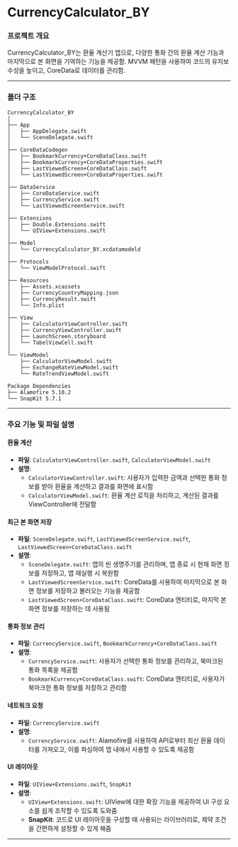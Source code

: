 # CurrencyCalculator_BY

### 프로젝트 개요

CurrencyCalculator_BY는 환율 계산기 앱으로, 다양한 통화 간의 환율 계산 기능과 마지막으로 본 화면을 기억하는 기능을 제공함. MVVM 패턴을 사용하여 코드의 유지보수성을 높이고, CoreData로 데이터를 관리함.

---

### 폴더 구조

```
CurrencyCalculator_BY
│
├── App
│   ├── AppDelegate.swift
│   └── SceneDelegate.swift
│
├── CoreDataCodegen
│   ├── BookmarkCurrency+CoreDataClass.swift
│   ├── BookmarkCurrency+CoreDataProperties.swift
│   ├── LastViewedScreen+CoreDataClass.swift
│   └── LastViewedScreen+CoreDataProperties.swift
│
├── DataService
│   ├── CoreDataService.swift
│   ├── CurrencyService.swift
│   └── LastViewedScreenService.swift
│
├── Extensions
│   ├── Double.Extensions.swift
│   └── UIView+Extensions.swift
│
├── Model
│   └── CurrencyCalculator_BY.xcdatamodeld
│
├── Protocols
│   └── ViewModelProtocol.swift
│
├── Resources
│   ├── Assets.xcassets
│   ├── CurrencyCountryMapping.json
│   ├── CurrencyResult.swift
│   └── Info.plist
│
├── View
│   ├── CalculatorViewController.swift
│   ├── CurrencyViewController.swift
│   ├── LaunchScreen.storyboard
│   └── TabelViewCell.swift
│
└── ViewModel
    ├── CalculatorViewModel.swift
    ├── ExchangeRateViewModel.swift
    └── RateTrendViewModel.swift

Package Dependencies
├── Alamofire 5.10.2
└── SnapKit 5.7.1
```

---

### 주요 기능 및 파일 설명

#### 환율 계산
- **파일**: `CalculatorViewController.swift`, `CalculatorViewModel.swift`
- **설명**: 
  - `CalculatorViewController.swift`: 사용자가 입력한 금액과 선택한 통화 정보를 받아 환율을 계산하고 결과를 화면에 표시함
  - `CalculatorViewModel.swift`: 환율 계산 로직을 처리하고, 계산된 결과를 ViewController에 전달함

#### 최근 본 화면 저장
- **파일**: `SceneDelegate.swift`, `LastViewedScreenService.swift`, `LastViewedScreen+CoreDataClass.swift`
- **설명**: 
  - `SceneDelegate.swift`: 앱의 씬 생명주기를 관리하며, 앱 종료 시 현재 화면 정보를 저장하고, 앱 재실행 시 복원함
  - `LastViewedScreenService.swift`: CoreData를 사용하여 마지막으로 본 화면 정보를 저장하고 불러오는 기능을 제공함
  - `LastViewedScreen+CoreDataClass.swift`: CoreData 엔티티로, 마지막 본 화면 정보를 저장하는 데 사용됨

#### 통화 정보 관리
- **파일**: `CurrencyService.swift`, `BookmarkCurrency+CoreDataClass.swift`
- **설명**:
  - `CurrencyService.swift`: 사용자가 선택한 통화 정보를 관리하고, 북마크된 통화 목록을 제공함
  - `BookmarkCurrency+CoreDataClass.swift`: CoreData 엔티티로, 사용자가 북마크한 통화 정보를 저장하고 관리함

#### 네트워크 요청
- **파일**: `CurrencyService.swift`
- **설명**:
  - `CurrencyService.swift`: Alamofire를 사용하여 API로부터 최신 환율 데이터를 가져오고, 이를 파싱하여 앱 내에서 사용할 수 있도록 제공함

#### UI 레이아웃
- **파일**: `UIView+Extensions.swift`, `SnapKit`
- **설명**:
  - `UIView+Extensions.swift`: UIView에 대한 확장 기능을 제공하여 UI 구성 요소를 쉽게 조작할 수 있도록 도와줌
  - **SnapKit**: 코드로 UI 레이아웃을 구성할 때 사용되는 라이브러리로, 제약 조건을 간편하게 설정할 수 있게 해줌

---
